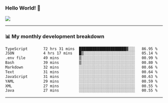 ### Hello World! 👋

<a>
  <img align="center" src="https://github-readme-stats.vercel.app/api?username=megatunger&count_private=true&include_all_commits=true&bg_color=30,56CCF2,2F80ED&title_color=fff&text_color=fff" />
</a>

------
### 📊 My monthly development breakdown

<!--START_SECTION:waka-->

```txt
TypeScript       72 hrs 31 mins  █████████████████████▓░░░   86.95 %
JSON             4 hrs 17 mins   █▒░░░░░░░░░░░░░░░░░░░░░░░   05.14 %
.env file        49 mins         ▒░░░░░░░░░░░░░░░░░░░░░░░░   00.99 %
Bash             39 mins         ▒░░░░░░░░░░░░░░░░░░░░░░░░   00.80 %
Markdown         32 mins         ░░░░░░░░░░░░░░░░░░░░░░░░░   00.66 %
Text             31 mins         ░░░░░░░░░░░░░░░░░░░░░░░░░   00.64 %
JavaScript       31 mins         ░░░░░░░░░░░░░░░░░░░░░░░░░   00.63 %
YAML             29 mins         ░░░░░░░░░░░░░░░░░░░░░░░░░   00.59 %
XML              27 mins         ░░░░░░░░░░░░░░░░░░░░░░░░░   00.55 %
Java             27 mins         ░░░░░░░░░░░░░░░░░░░░░░░░░   00.55 %
```

<!--END_SECTION:waka-->

------
